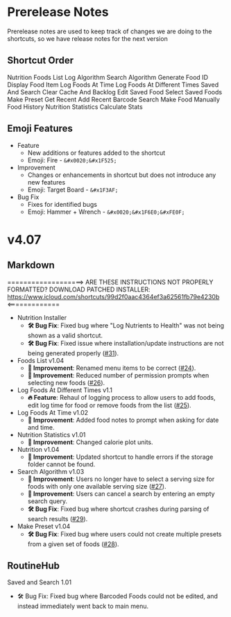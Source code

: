 # Prerelease Notes
Prerelease notes are used to keep track of changes we are doing to the shortcuts, so we have release notes for the next version

## Shortcut Order
Nutrition
Foods List
Log Algorithm
Search Algorithm
Generate Food ID
Display Food Item
Log Foods At Time
Log Foods At Different Times
Saved And Search
Clear Cache And Backlog
Edit Saved Food
Select Saved Foods
Make Preset
Get Recent
Add Recent
Barcode Search
Make Food Manually
Food History
Nutrition Statistics
Calculate Stats

## Emoji Features
- Feature
	- New additions or features added to the shortcut
	- Emoji: Fire - `&#x0020;&#x1F525;`
- Improvement
	- Changes or enhancements in shortcut but does not introduce any new features
	- Emoji: Target Board - `&#x1F3AF;`
- Bug Fix
	- Fixes for identified bugs
	- Emoji: Hammer + Wrench - `&#x0020;&#x1F6E0;&#xFE0F;`


# v4.07
## Markdown

===================> ARE THESE INSTRUCTIONS NOT PROPERLY FORMATTED? 
DOWNLOAD PATCHED INSTALLER: https://www.icloud.com/shortcuts/99d2f0aac4364ef3a62561fb79e4230b <=============

- Nutrition Installer
	- **&#x0020;&#x1F6E0;&#xFE0F; Bug Fix**: Fixed bug where "Log Nutrients to Health" was not being shown as a valid shortcut.
	- **&#x0020;&#x1F6E0;&#xFE0F; Bug Fix**: Fixed issue where installation/update instructions are not being generated properly ([#31](https://github.com/iffy-pi/apple-shortcuts/issues/31)).
- Foods List v1.04
	- **&#x1F3AF; Improvement**: Renamed menu items to be correct ([#24](https://github.com/iffy-pi/apple-shortcuts/issues/24)).
	- **&#x1F3AF; Improvement**: Reduced number of permission prompts when selecting new foods ([#26](https://github.com/iffy-pi/apple-shortcuts/issues/26)).
- Log Foods At Different Times v1.1
	- **&#x0020;&#x1F525; Feature**: Rehaul of logging process to allow users to add foods, edit log time for food or remove foods from the list ([#25](https://github.com/iffy-pi/apple-shortcuts/issues/25)).
- Log Foods At Time v1.02
	- **&#x1F3AF; Improvement**: Added food notes to prompt when asking for date and time.
- Nutrition Statistics v1.01
	- **&#x1F3AF; Improvement**: Changed calorie plot units.
- Nutrition v1.04
	- **&#x1F3AF; Improvement**: Updated shortcut to handle errors if the storage folder cannot be found.
- Search Algorithm v1.03
	- **&#x1F3AF; Improvement**: Users no longer have to select a serving size for foods with only one available serving size ([#27](https://github.com/iffy-pi/apple-shortcuts/issues/27)).
	- **&#x1F3AF; Improvement**: Users can cancel a search by entering an empty search query.
	- **&#x0020;&#x1F6E0;&#xFE0F; Bug Fix**: Fixed bug where shortcut crashes during parsing of search results ([#29](https://github.com/iffy-pi/apple-shortcuts/issues/29)).
- Make Preset v1.04
	- **&#x0020;&#x1F6E0;&#xFE0F; Bug Fix**: Fixed bug where users could not create multiple presets from a given set of foods ([#28](https://github.com/iffy-pi/apple-shortcuts/issues/28)).

## RoutineHub
Saved and Search 1.01
- 🛠️ Bug Fix: Fixed bug where Barcoded Foods could not be edited, and instead immediately went back to main menu.
